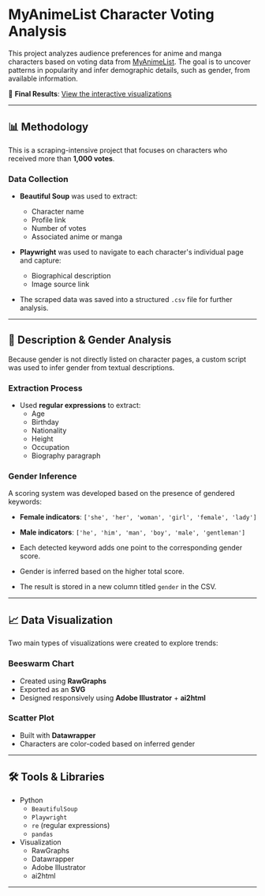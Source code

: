 # MyAnimeList Character Voting Analysis

This project analyzes audience preferences for anime and manga characters based on voting data from [MyAnimeList](https://myanimelist.net/character.php). The goal is to uncover patterns in popularity and infer demographic details, such as gender, from available information.

🔗 **Final Results**: [View the interactive visualizations](https://yiren54610.github.io/project_5/)

---

## 📊 Methodology

This is a scraping-intensive project that focuses on characters who received more than **1,000 votes**.

### Data Collection

- **Beautiful Soup** was used to extract:
  - Character name
  - Profile link
  - Number of votes
  - Associated anime or manga

- **Playwright** was used to navigate to each character's individual page and capture:
  - Biographical description
  - Image source link

- The scraped data was saved into a structured `.csv` file for further analysis.

---

## 🧠 Description & Gender Analysis

Because gender is not directly listed on character pages, a custom script was used to infer gender from textual descriptions.

### Extraction Process

- Used **regular expressions** to extract:
  - Age
  - Birthday
  - Nationality
  - Height
  - Occupation
  - Biography paragraph

### Gender Inference

A scoring system was developed based on the presence of gendered keywords:

- **Female indicators**: `['she', 'her', 'woman', 'girl', 'female', 'lady']`  
- **Male indicators**: `['he', 'him', 'man', 'boy', 'male', 'gentleman']`

- Each detected keyword adds one point to the corresponding gender score.
- Gender is inferred based on the higher total score.
- The result is stored in a new column titled `gender` in the CSV.

---

## 📈 Data Visualization

Two main types of visualizations were created to explore trends:

### Beeswarm Chart

- Created using **RawGraphs**
- Exported as an **SVG**
- Designed responsively using **Adobe Illustrator** + **ai2html**

### Scatter Plot

- Built with **Datawrapper**
- Characters are color-coded based on inferred gender

---

## 🛠 Tools & Libraries

- Python  
  - `BeautifulSoup`  
  - `Playwright`  
  - `re` (regular expressions)  
  - `pandas`  
- Visualization  
  - RawGraphs  
  - Datawrapper  
  - Adobe Illustrator  
  - ai2html

---



 
